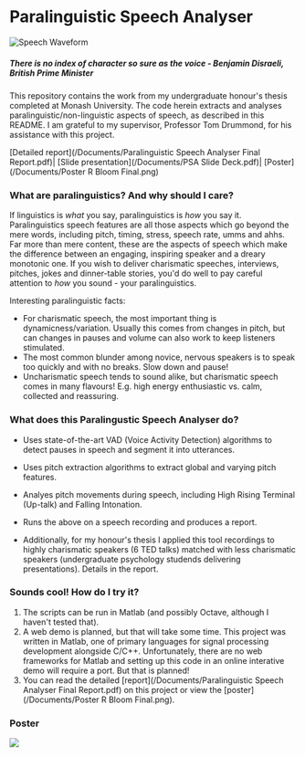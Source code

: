 # Paralinguistic Speech Analyser
![Speech Waveform](https://github.com/darkruby501/ParalinguisticSpeechAnalyzer/blob/master/Images/speech_waveform2.PNG)

##### *There is no index of character so sure as the voice* - Benjamin Disraeli, British Prime Minister

This repository contains the work from my undergraduate honour's thesis completed at Monash University. The code herein extracts and analyses paralinguistic/non-linguistic aspects of speech, as described in this README. I am grateful to my supervisor, Professor Tom Drummond, for his assistance with this project.

[Detailed report](/Documents/Paralinguistic Speech Analyser Final Report.pdf)|
[Slide presentation](/Documents/PSA Slide Deck.pdf)|
[Poster](/Documents/Poster R Bloom Final.png)

### What are paralinguistics? And why should I care?
If linguistics is *what* you say, paralinguistics is *how* you say it. Paralinguistics speech features are all those aspects which go beyond the mere words, including pitch, timing, stress, speech rate, umms and ahhs. Far more than mere content, these are the aspects of speech which make the difference between an engaging, inspiring speaker and a dreary monotonic one. If you wish to deliver charismatic speeches, interviews, pitches, jokes and dinner-table stories, you'd do well to pay careful attention to *how* you sound -  your paralinguistics.
  
    
  
Interesting paralinguistic facts:
* For charismatic speech, the most important thing is dynamicness/variation. Usually this comes from changes in pitch, but can changes in pauses and volume can also work to keep listeners stimulated.
* The most common blunder among novice, nervous speakers is to speak too quickly and with no breaks. Slow down and pause!
* Uncharismatic speech tends to sound alike, but charismatic speech comes in many flavours! E.g. high energy enthusiastic vs. calm, collected and reassuring. 

### What does this Paralingustic Speech Analyser do?
* Uses state-of-the-art VAD (Voice Activity Detection) algorithms to detect pauses in speech and segment it into utterances.
* Uses pitch extraction algorithms to extract global and varying pitch features.
* Analyes pitch movements during speech, including High Rising Terminal (Up-talk) and Falling Intonation.
* Runs the above on a speech recording and produces a report.

* Additionally, for my honour's thesis I applied this tool recordings to highly charismatic speakers (6 TED talks) matched with less charismatic speakers (undergraduate psychology studends delivering presentations). Details in the report.

### Sounds cool! How do I try it?
1. The scripts can be run in Matlab (and possibly Octave, although I haven't tested that).
2. A web demo is planned, but that will take some time. This project was written in Matlab, one of primary languages for signal processing development alongside C/C++. Unfortunately, there are no web frameworks for Matlab and setting up this code in an online interative demo will require a port. But that is planned!
3. You can read the detailed [report](/Documents/Paralinguistic Speech Analyser Final Report.pdf) on this project or view the [poster](/Documents/Poster R Bloom Final.png).

### Poster
![](https://github.com/darkruby501/ParalinguisticSpeechAnalyzer/blob/master/Images/poster_bottom.PNG)
